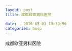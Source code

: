 ```yaml
--- 
layout: post 
title: 成都欧亚男科医院

date:   2016-05-03 13:39:56 
categories: hosp 
--- 
```

   
成都欧亚男科医院
